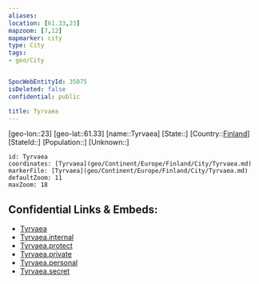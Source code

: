 ```yaml
---
aliases: 
location: [61.33,23]
mapzoom: [7,12] 
mapmarker: city 
type: City
tags:
- geo/City


SpocWebEntityId: 35075
isDeleted: false
confidential: public

title: Tyrvaea
---
```

[geo-lon::23]
[geo-lat::61.33]
[name::Tyrvaea]
[State::]
[Country::[Finland](geo/Continent/Europe/Finland.md)]
[StateId::]
[Population::]
[Unknown::]


```leaflet
id: Tyrvaea
coordinates: [Tyrvaea](geo/Continent/Europe/Finland/City/Tyrvaea.md)
markerFile: [Tyrvaea](geo/Continent/Europe/Finland/City/Tyrvaea.md)
defaultZoom: 11 
maxZoom: 18
```


## Confidential Links & Embeds: 
- [Tyrvaea](../../../../../../_public/geo/Continent/Europe/Finland/City/Tyrvaea.md) 
- [Tyrvaea.internal](../../../../../../_internal/geo/Continent/Europe/Finland/City/Tyrvaea.internal.md) 
- [Tyrvaea.protect](../../../../../../_protect/geo/Continent/Europe/Finland/City/Tyrvaea.protect.md) 
- [Tyrvaea.private](../../../../../../_private/geo/Continent/Europe/Finland/City/Tyrvaea.private.md) 
- [Tyrvaea.personal](../../../../../../_personal/geo/Continent/Europe/Finland/City/Tyrvaea.personal.md) 
- [Tyrvaea.secret](../../../../../../_secret/geo/Continent/Europe/Finland/City/Tyrvaea.secret.md) 
